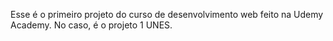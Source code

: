 Esse é o primeiro projeto do curso de desenvolvimento web feito na Udemy Academy.
No caso, é o projeto 1 UNES.
